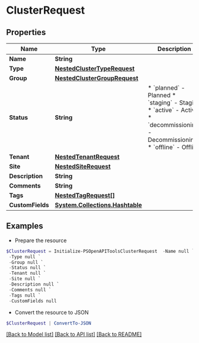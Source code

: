 # ClusterRequest
## Properties

Name | Type | Description | Notes
------------ | ------------- | ------------- | -------------
**Name** | **String** |  | 
**Type** | [**NestedClusterTypeRequest**](NestedClusterTypeRequest.md) |  | 
**Group** | [**NestedClusterGroupRequest**](NestedClusterGroupRequest.md) |  | [optional] 
**Status** | **String** | * &#x60;planned&#x60; - Planned * &#x60;staging&#x60; - Staging * &#x60;active&#x60; - Active * &#x60;decommissioning&#x60; - Decommissioning * &#x60;offline&#x60; - Offline | [optional] 
**Tenant** | [**NestedTenantRequest**](NestedTenantRequest.md) |  | [optional] 
**Site** | [**NestedSiteRequest**](NestedSiteRequest.md) |  | [optional] 
**Description** | **String** |  | [optional] 
**Comments** | **String** |  | [optional] 
**Tags** | [**NestedTagRequest[]**](NestedTagRequest.md) |  | [optional] 
**CustomFields** | [**System.Collections.Hashtable**](AnyType.md) |  | [optional] 

## Examples

- Prepare the resource
```powershell
$ClusterRequest = Initialize-PSOpenAPIToolsClusterRequest  -Name null `
 -Type null `
 -Group null `
 -Status null `
 -Tenant null `
 -Site null `
 -Description null `
 -Comments null `
 -Tags null `
 -CustomFields null
```

- Convert the resource to JSON
```powershell
$ClusterRequest | ConvertTo-JSON
```

[[Back to Model list]](../README.md#documentation-for-models) [[Back to API list]](../README.md#documentation-for-api-endpoints) [[Back to README]](../README.md)

